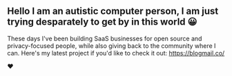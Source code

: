 ## Hello I am an autistic computer person, I am just trying desparately to get by in this world 😀

These days I've been building SaaS businesses for open source and privacy-focused people, while also giving back to the community where I can. Here's my latest project if you'd like to check it out: https://blogmail.co/

♥️
